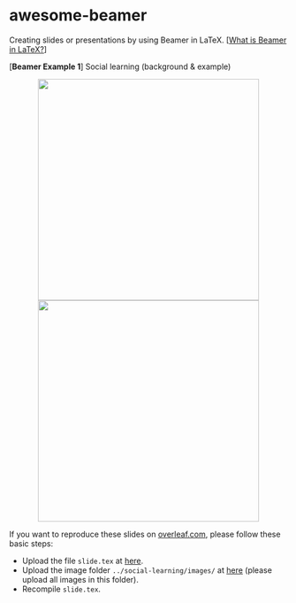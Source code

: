 # awesome-beamer
Creating slides or presentations by using Beamer in LaTeX. [[What is Beamer in LaTeX?](https://en.wikipedia.org/wiki/Beamer_(LaTeX))]

[**Beamer Example 1**] Social learning (background & example)

<p align="center">
<img align="middle" src="https://github.com/xinychen/awesome-beamer/blob/main/example/social-learning/slide1.png" width="400" />
<img align="middle" src="https://github.com/xinychen/awesome-beamer/blob/main/example/social-learning/slide2.png" width="400" />
</p>

If you want to reproduce these slides on [overleaf.com](overleaf.com), please follow these basic steps:

- Upload the file `slide.tex` at [here](https://github.com/xinychen/awesome-beamer/blob/main/example/social-learning/slide.tex).
- Upload the image folder `../social-learning/images/` at [here](https://github.com/xinychen/awesome-beamer/tree/main/example/social-learning/images) (please upload all images in this folder).
- Recompile `slide.tex`.
